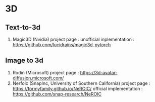 # 3D
## Text-to-3d 
1. Magic3D (Nvidia)
project page : 
unofficial inplementation : https://github.com/lucidrains/magic3d-pytorch

## Image to 3d 

1. Rodin (Microsoft)
project page : https://3d-avatar-diffusion.microsoft.com/
2. Nerfoic (SnapInc, University of Southern California)
project page : https://formyfamily.github.io/NeROIC/
official implementation : https://github.com/snap-research/NeROIC
